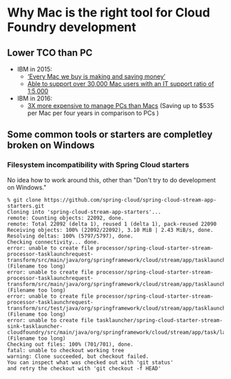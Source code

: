# Why Mac is the right tool for Cloud Foundry development

## Lower TCO than PC

- IBM in 2015: 
  - [‘Every Mac we buy is making and saving money’][1]
  - [Able to support over 30,000 Mac users with an IT support ratio of 1:5,000][2]
- IBM in 2016: 
  - [3X more expensive to manage PCs than Macs][3] (Saving up to $535 per Mac per four years in comparison to PCs
)

[1]: http://www.computerworld.com/article/2998315/apple-mac/every-mac-we-buy-is-making-and-saving-ibm-money-ibm.html
[2]: https://www.jamf.com/resources/mac-ibm-zero-to-30000-in-6-months-highlights/
[3]: http://www.computerworld.com/article/3131906/apple-mac/ibm-says-macs-are-even-cheaper-to-run-than-it-thought.html

## Some common tools or starters are completley broken on Windows

### Filesystem incompatibility with Spring Cloud starters

No idea how to work around this, other than "Don't try to do development on Windows." 

```shell-session
% git clone https://github.com/spring-cloud/spring-cloud-stream-app-starters.git
Cloning into 'spring-cloud-stream-app-starters'...
remote: Counting objects: 22092, done.
remote: Total 22092 (delta 1), reused 1 (delta 1), pack-reused 22090
Receiving objects: 100% (22092/22092), 3.10 MiB | 2.43 MiB/s, done.
Resolving deltas: 100% (5797/5797), done.
Checking connectivity... done.
error: unable to create file processor/spring-cloud-starter-stream-processor-tasklaunchrequest-transform/src/main/java/org/springframework/cloud/stream/app/tasklaunchrequest/transform/processor/TasklaunchrequestTransformProcessorConfiguration.java (Filename too long)
error: unable to create file processor/spring-cloud-starter-stream-processor-tasklaunchrequest-transform/src/main/java/org/springframework/cloud/stream/app/tasklaunchrequest/transform/processor/TasklaunchrequestTransformProcessorProperties.java (Filename too long)
error: unable to create file processor/spring-cloud-starter-stream-processor-tasklaunchrequest-transform/src/test/java/org/springframework/cloud/stream/app/tasklaunchrequest/transform/processor/TasklaunchrequestTransformProcessorIntegrationTests.java (Filename too long)
error: unable to create file tasklauncher/spring-cloud-starter-stream-sink-tasklauncher-cloudfoundry/src/main/java/org/springframework/cloud/stream/app/task/launcher/cloudfoundry/sink/TaskLauncherCloudfoundrySinkConfiguration.java (Filename too long)
Checking out files: 100% (701/701), done.
fatal: unable to checkout working tree
warning: Clone succeeded, but checkout failed.
You can inspect what was checked out with 'git status'
and retry the checkout with 'git checkout -f HEAD'
```
